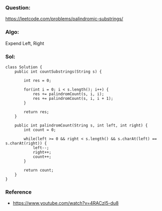 ### Question:
https://leetcode.com/problems/palindromic-substrings/

### Algo:
Expend Left, Right

### Sol:
```
class Solution {
    public int countSubstrings(String s) {
        
        int res = 0;
        
        for(int i = 0; i < s.length(); i++) {
            res += palindromCount(s, i, i);
            res += palindromCount(s, i, i + 1);
        }
        
        return res;
    }
    
    public int palindromCount(String s, int left, int right) {
        int count = 0;
        
        while(left >= 0 && right < s.length() && s.charAt(left) == s.charAt(right)) {
            left--;
            right++;
            count++;
        }
        
        return count;
    }
}
```

### Reference
- https://www.youtube.com/watch?v=4RACzI5-du8
